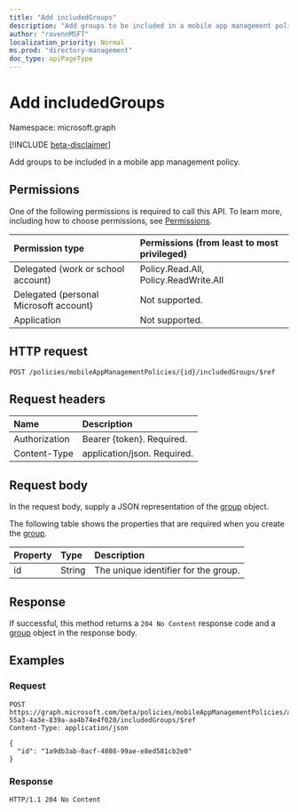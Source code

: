 ```yaml
---
title: "Add includedGroups" 
description: "Add groups to be included in a mobile app management policy."
author: "ravennMSFT"
localization_priority: Normal
ms.prod: "directory-management"
doc_type: apiPageType
---
```


# Add includedGroups

Namespace: microsoft.graph

[!INCLUDE [beta-disclaimer](../../includes/beta-disclaimer.md)]

Add groups to be included in a mobile app management policy.

## Permissions
One of the following permissions is required to call this API. To learn more, including how to choose permissions, see [Permissions](/graph/permissions-reference).

|Permission type|Permissions (from least to most privileged)|
|:---|:---|
|Delegated (work or school account)|Policy.Read.All, Policy.ReadWrite.All|
|Delegated (personal Microsoft account) | Not supported.|
|Application | Not supported.|

## HTTP request

<!-- {
  "blockType": "ignored"
}
-->

``` http
POST /policies/mobileAppManagementPolicies/{id}/includedGroups/$ref
```

## Request headers
|Name|Description|
|:---|:---|
|Authorization|Bearer {token}. Required.|
|Content-Type|application/json. Required.|

## Request body
In the request body, supply a JSON representation of the [group](../resources/group.md) object.

The following table shows the properties that are required when you create the [group](../resources/group.md).

|Property|Type|Description|
|:---|:---|:---|
|id|String|The unique identifier for the group.|

## Response

If successful, this method returns a `204 No Content` response code and a [group](../resources/group.md) object in the response body.

## Examples

### Request

<!-- {
  "blockType": "request",
  "name": "create_group_from_groups"
}
-->

``` http
POST https://graph.microsoft.com/beta/policies/mobileAppManagementPolicies/ab90bacf-55a3-4a3e-839a-aa4b74e4f020/includedGroups/$ref
Content-Type: application/json

{
  "id": "1a9db3ab-0acf-4808-99ae-e8ed581cb2e0"
}
```

### Response

<!-- {
  "blockType": "response",
  "truncated": true
}
-->

``` http
HTTP/1.1 204 No Content
```

